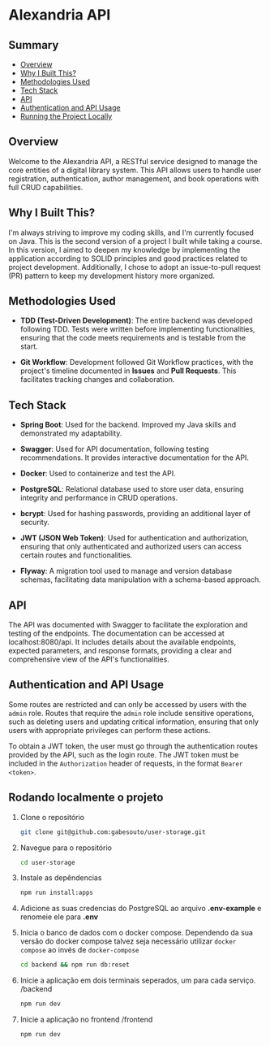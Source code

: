 # Alexandria API 

## Summary
- [Overview](#overview)
- [Why I Built This?](#why-i-built-this)
- [Methodologies Used](#methodologies-used)
- [Tech Stack](#tech-stack)
- [API](#api)
- [Authentication and API Usage](#authentication-and-api-usage)
- [Running the Project Locally](#running-the-project-locally)

## Overview

Welcome to the Alexandria API, a RESTful service designed to manage the core entities of a digital library system. This API allows users to handle user registration, authentication, author management, and book operations with full CRUD capabilities.

## Why I Built This?
I'm always striving to improve my coding skills, and I'm currently focused on Java. This is the second version of a project I built while taking a course. In this version, I aimed to deepen my knowledge by implementing the application according to SOLID principles and good practices related to project development. Additionally, I chose to adopt an issue-to-pull request (PR) pattern to keep my development history more organized.

## Methodologies Used

- **TDD (Test-Driven Development)**: The entire backend was developed following TDD. Tests were written before implementing functionalities, ensuring that the code meets requirements and is testable from the start.

- **Git Workflow**: Development followed Git Workflow practices, with the project's timeline documented in **Issues** and **Pull Requests**. This facilitates tracking changes and collaboration.


## Tech Stack

- **Spring Boot**: Used for the backend. Improved my Java skills and demonstrated my adaptability.

- **Swagger**: Used for API documentation, following testing recommendations. It provides interactive documentation for the API.

- **Docker**: Used to containerize and test the API.

- **PostgreSQL**: Relational database used to store user data, ensuring integrity and performance in CRUD operations.

- **bcrypt**: Used for hashing passwords, providing an additional layer of security.

- **JWT (JSON Web Token)**: Used for authentication and authorization, ensuring that only authenticated and authorized users can access certain routes and functionalities.

- **Flyway**: A migration tool used to manage and version database schemas, facilitating data manipulation with a schema-based approach.


## API

The API was documented with Swagger to facilitate the exploration and testing of the endpoints. The documentation can be accessed at localhost:8080/api. It includes details about the available endpoints, expected parameters, and response formats, providing a clear and comprehensive view of the API's functionalities.

## Authentication and API Usage

Some routes are restricted and can only be accessed by users with the `admin` role. Routes that require the `admin` role include sensitive operations, such as deleting users and updating critical information, ensuring that only users with appropriate privileges can perform these actions.

To obtain a JWT token, the user must go through the authentication routes provided by the API, such as the login route. The JWT token must be included in the `Authorization` header of requests, in the format `Bearer <token>`.


## Rodando localmente o projeto

1. Clone o repositório

    ```bash
   git clone git@github.com:gabesouto/user-storage.git
    ```

2. Navegue para o repositório

    ```bash
    cd user-storage
    ```

3. Instale as depêndencias

    ```bash
    npm run install:apps
    ```
4. Adicione as suas credencias do PostgreSQL ao arquivo <Strong>.env-example</Strong> e renomeie ele para <Strong>.env</Strong>

5. Inicia o banco de dados com o docker compose. Dependendo da sua versão do docker compose talvez seja necessário utilizar `docker compose` ao invés de `docker-compose`

    ```bash
    cd backend && npm run db:reset
    ```

6. Inicie a aplicação em dois terminais seperados, um para cada serviço.
   /backend

    ```bash
    npm run dev
    ```
7. Inicie a aplicação no frontend
  /frontend

    ```bash
    npm run dev
    ```
